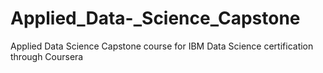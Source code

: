 # Applied_Data-_Science_Capstone
Applied Data Science Capstone course for IBM Data Science certification through Coursera
